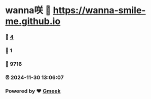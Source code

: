 # wanna咲 :link: https://wanna-smile-me.github.io 
### :page_facing_up: [4](https://wanna-smile-me.github.io/tag.html) 
### :speech_balloon: 1 
### :hibiscus: 9716 
### :alarm_clock: 2024-11-30 13:06:07 
### Powered by :heart: [Gmeek](https://github.com/Meekdai/Gmeek)
